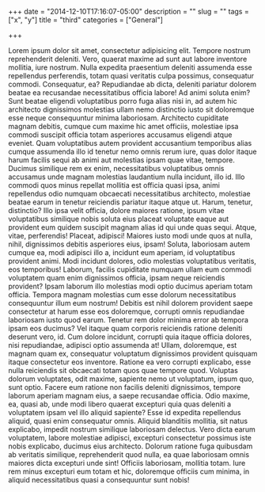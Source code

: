 +++
date = "2014-12-10T17:16:07-05:00"
description = ""
slug = ""
tags = ["x", "y"]
title = "third"
categories = ["General"]

+++

Lorem ipsum dolor sit amet, consectetur adipisicing elit. Tempore nostrum reprehenderit deleniti. Vero, quaerat maxime ad sunt aut labore inventore mollitia, iure nostrum. Nulla expedita praesentium deleniti assumenda esse repellendus perferendis, totam quasi veritatis culpa possimus, consequatur commodi. Consequatur, ea? Repudiandae ab dicta, deleniti pariatur dolorem beatae ea recusandae necessitatibus officia labore! Ad animi soluta enim? Sunt beatae eligendi voluptatibus porro fuga alias nisi in, ad autem hic architecto dignissimos molestias ullam nemo distinctio iusto sit doloremque esse neque consequuntur minima laboriosam. Architecto cupiditate magnam debitis, cumque cum maxime hic amet officiis, molestiae ipsa commodi suscipit officia totam asperiores accusamus eligendi atque eveniet. Quam voluptatibus autem provident accusantium temporibus alias cumque assumenda illo id tenetur nemo omnis rerum iure, quas dolor itaque harum facilis sequi ab animi aut molestias ipsam quae vitae, tempore. Ducimus similique rem ex enim, necessitatibus voluptatibus omnis accusamus unde magnam molestias laudantium nulla incidunt, illo id. Illo commodi quos minus repellat mollitia est officia quasi ipsa, animi repellendus odio numquam obcaecati necessitatibus architecto, molestiae beatae earum in tenetur reiciendis pariatur itaque atque ut. Harum, tenetur, distinctio? Illo ipsa velit officia, dolore maiores ratione, ipsum vitae voluptatibus similique nobis soluta eius placeat voluptate eaque aut provident eum quidem suscipit magnam alias id qui unde quas sequi. Atque, vitae, perferendis! Placeat, adipisci! Maiores iusto modi unde quos at nulla, nihil, dignissimos debitis asperiores eius, ipsam! Soluta, laboriosam autem cumque ea, modi adipisci illo a, incidunt eum aperiam, id voluptatibus provident animi. Modi incidunt dolores, odio molestias voluptatibus veritatis, eos temporibus! Laborum, facilis cupiditate numquam ullam eum commodi voluptatem quam enim dignissimos officia, ipsam neque reiciendis provident? Ipsam laborum illo molestias modi optio ducimus aperiam totam officia. Tempora magnam molestias cum esse dolorum necessitatibus consequuntur illum eum nostrum! Debitis est nihil dolorem provident saepe consectetur at harum esse eos doloremque, corrupti omnis repudiandae laboriosam iusto quod earum. Tenetur rem dolor minima error ab tempora ipsam eos ducimus? Vel itaque quam corporis reiciendis ratione deleniti deserunt vero, id. Cum dolore incidunt, corrupti quia itaque officia dolores, nisi repudiandae, adipisci optio assumenda at! Ullam, doloremque, est magnam quam ex, consequatur voluptatum dignissimos provident quisquam itaque consectetur eos inventore. Ratione ea vero corrupti explicabo, esse nulla reiciendis sit obcaecati totam quos quae tempore quod. Voluptas dolorum voluptates, odit maxime, sapiente nemo ut voluptatum, ipsum quo, sunt optio. Facere eum ratione non facilis deleniti dignissimos, tempore laborum aperiam magnam eius, a saepe recusandae officia. Odio maxime, ea, quasi ab, unde modi libero quaerat excepturi quia quas deleniti a voluptatem ipsam vel illo aliquid sapiente? Esse id expedita repellendus aliquid, quasi enim consequatur omnis. Aliquid blanditiis mollitia, sit natus explicabo, impedit nostrum similique laboriosam delectus. Vero dicta earum voluptatem, labore molestiae adipisci, excepturi consectetur possimus iste nobis explicabo, ducimus eius architecto. Dolorum ratione fuga quibusdam ab veritatis similique, reprehenderit quod nulla, ea quae laboriosam omnis maiores dicta excepturi unde sint! Officiis laboriosam, mollitia totam. Iure rem minus excepturi eum totam et hic, doloremque officiis cum minima, in aliquid necessitatibus quasi a consequuntur sunt nobis!